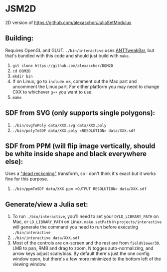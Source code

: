# JSM2D

2D version of https://github.com/alexaschor/JuliaSetModulus

## Building:
Requires OpenGL and GLUT. `./bin/interactive` uses [ANTTweakBar](http://anttweakbar.sourceforge.net/doc/), but that's bundled with this code and should just build with `make`.
1. `git clone https://github.com/alexaschor/DQM2D`
2. `cd DQM2D`
3. `mkdir bin`
4. If on Linux, go to `include.mk`, comment out the Mac part and uncomment the Linux part. For either platform you may need to change CXX to whichever `g++` you want to use.
5. `make`

## SDF from SVG (only supports single polygons):
1. `./bin/svgToPoly data/XXX.svg data/XXX.poly`
2. `./bin/polyToSDF data/XXX.poly <RESOLUTION> data/XXX.sdf`


## SDF from PPM (will flip image vertically, should be white inside shape and black everywhere else):
Uses a ["dead reckoning"](https://www.sciencedirect.com/science/article/pii/S1077314204000682) transform, so I don't think it's exact but it works fine for this purpose.
1. `./bin/ppmToSDF data/XXX.ppm <OUTPUT RESOLUTION> data/XXX.sdf`

## Generate/view a Julia set:
1. To run `./bin/interactive`, you'll need to set your `DYLD_LIBRARY_PATH` on Mac, or `LD_LIBRARY_PATH` on Linux. `make setPath` in `projects/interactive` will generate the command you need to run before executing `./bin/interactive`
2. `./bin/interactive data/XXX.sdf`
3. Most of the controls are on-screen and the rest are from `fieldViewer3D`. LMB to pan, RMB and drag to zoom. N togges auto-normalizing, and arrow keys adjust scale/bias. By default there's just the one config window open, but there's a few more minimized to the bottom left of the viewing window.

